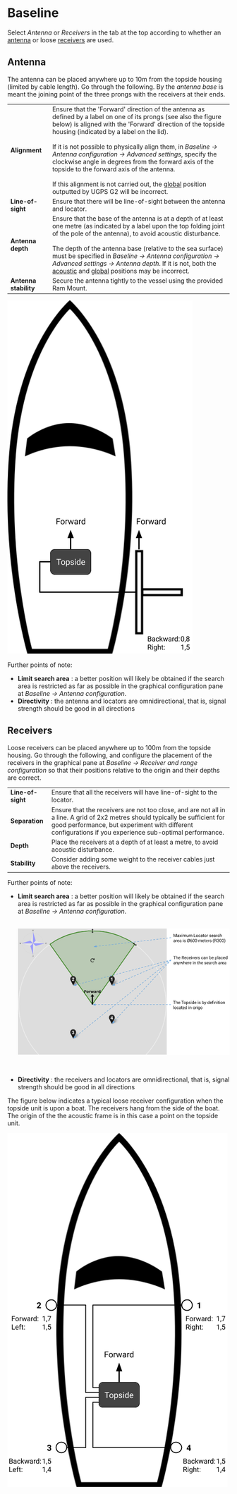 # Baseline

Select *Antenna* or *Receivers* in the tab at the top according to whether an [antenna](../../../antenna) or loose [receivers](../../../receiver-d1) are used.

## Antenna

The antenna can be placed anywhere up to 10m from the topside housing (limited by cable length). Go through the following. By the _antenna base_ is meant the joining point of the three prongs with the receivers at their ends.


|                     |                      |
| ------------------- | :------------------- |
| **Alignment**       | Ensure that the 'Forward' direction of the antenna as defined by a label on one of its prongs (see also the figure below) is aligned with the 'Forward' direction of the topside housing (indicated by a label on the lid). <br><br>If it is not possible to physically align them, in *Baseline -> Antenna configuration -> Advanced settings*, specify the clockwise angle in degrees from the forward axis of the topside to the forward axis of the antenna. <br><br>If this alignment is not carried out, the [global](../../reference-frames#global) position outputted by UGPS G2 will be incorrect.
| **Line-of-sight**   | Ensure that there will be line-of-sight between the antenna and locator.  |
| **Antenna depth**  | Ensure that the base of the antenna is at a depth of at least one metre (as indicated by a label upon the top folding joint of the pole of the antenna), to avoid acoustic disturbance. <br><br>The depth of the antenna base (relative to the sea surface) must be specified in *Baseline -> Antenna configuration -> Advanced settings -> Antenna depth*. If it is not, both the [acoustic](../../reference-frames#acoustic) and [global](../../reference-frames#global) positions may be incorrect.  |
| **Antenna stability** | Secure the antenna tightly to the vessel using the provided Ram Mount. |


![antenna-setup-illustration](../../img/Boat_antenna_conf.png)

Further points of note:

* **Limit search area** : a better position will likely be obtained if the search area is restricted as far as possible in the graphical configuration pane at *Baseline -> Antenna configuration*.
* **Directivity** : the antenna and locators are omnidirectional, that is, signal strength should be good in all directions


## Receivers

Loose receivers can be placed anywhere up to 100m from the topside housing. Go through the following, and configure the placement of the receivers in the graphical pane at *Baseline -> Receiver and range configuration* so that their positions relative to the origin and their depths are correct.

|                     |                      |
| ------------------- | :------------------- |
| **Line-of-sight**   | Ensure that all the receivers will have line-of-sight to the locator. |
| **Separation** | Ensure that the receivers are not too close, and are not all in a line. A grid of 2x2 metres should typically be sufficient for good performance, but experiment with different configurations if you experience sub-optimal performance.  |
| **Depth**  | Place the receivers at a depth of at least a metre, to avoid acoustic disturbance.     |
| **Stability** | Consider adding some weight to the receiver cables just above the receivers.  |

Further points of note:

* **Limit search area** : a better position will likely be obtained if the search area is restricted as far as possible in the graphical configuration pane at *Baseline -> Antenna configuration*. <br><br>

    ![receiver_placemet](../../img/receiver_placemet_g2.png)

    <br>

* **Directivity** : the receivers and locators are omnidirectional, that is, signal strength should be good in all directions


The figure below indicates a typical loose receiver configuration when the topside unit is upon a boat. The receivers hang from the side of the boat. The origin of the the acoustic frame is in this case a point on the topside unit.

![boat_example](../../img/boat_example_g2.png)

